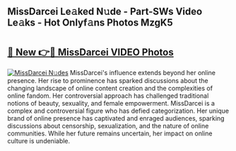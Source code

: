 ## MissDarcei Le𝚊ked N𝚞de - Part-SWs Video Le𝚊ks - Hot Onlyf𝚊ns Photos MzgK5

# <h2><a href="http://ab36775.deff.icu/?id=MissDarcei">🔗 New 👉🔴 MissDarcei VIDEO Photos</a></h2>

[![MissDarcei N𝚞des](https://i.imgur.com/rIISA9y.gif)](http://ab36775.deff.icu/?id=MissDarcei)
MissDarcei's influence extends beyond her online presence. Her rise to prominence has sparked discussions about the changing landscape of online content creation and the complexities of online fandom. Her controversial approach has challenged traditional notions of beauty, sexuality, and female empowerment. MissDarcei is a complex and controversial figure who has defied categorization. Her unique brand of online presence has captivated and enraged audiences, sparking discussions about censorship, sexualization, and the nature of online communities. While her future remains uncertain, her impact on online culture is undeniable.
